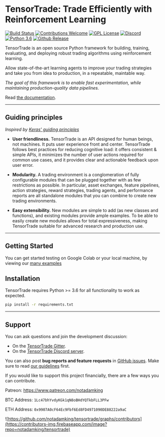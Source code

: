 ﻿# TensorTrade: Trade Efficiently with Reinforcement Learning

[![Build Status](https://travis-ci.org/notadamking/tensortrade.svg?branch=master)](https://travis-ci.org/notadamking/tensortrade)
[![Contributions Welcome](https://img.shields.io/badge/contributions-welcome-brightgreen.svg)](http://makeapullrequest.com)
[![GPL License](https://img.shields.io/github/license/notadamking/tensortrade.svg?color=brightgreen)](https://opensource.org/licenses/GPL-3.0/)
[![Discord](https://img.shields.io/discord/592446624882491402.svg?color=brightgreen)](https://discord.gg/ZZ7BGWh)
[![Python 3.6](https://img.shields.io/badge/python-3.6-blue.svg)](https://www.python.org/downloads/release/python-360/)
[![Github Release](https://img.shields.io/github/release/notadamking/tensortrade.svg)](https://github.com/notadamking/tensortrade)

TensorTrade is an open source Python framework for building, training, evaluating, and deploying robust trading algorithms using reinforcement learning. 

Allow state-of-the-art learning agents to improve your trading strategies and take you from idea to production, in a repeatable, maintable way.

*The goal of this framework is to enable fast experimentation, while maintaining production-quality data pipelines.*


Read [the documentation](https://tensortrade.readthedocs.io).


------------------


## Guiding principles
*Inspired by [Keras' guiding principles](https://github.com/keras-team/keras)*

- __User friendliness.__ TensorTrade is an API designed for human beings, not machines. It puts user experience front and center. TensorTrade follows best practices for reducing cognitive load: it offers consistent & simple APIs, it minimizes the number of user actions required for common use cases, and it provides clear and actionable feedback upon user error.

- __Modularity.__ A trading environment is a conglomeration of fully configurable modules that can be plugged together with as few restrictions as possible. In particular, asset exchanges, feature pipelines, action strategies, reward strategies, trading agents, and performance reports are all standalone modules that you can combine to create new trading environments.

- __Easy extensibility.__ New modules are simple to add (as new classes and functions), and existing modules provide ample examples. To be able to easily create new modules allows for total expressiveness, making TensorTrade suitable for advanced research and production use.


------------------

## Getting Started

You can get started testing on Google Colab or your local machine, by viewing our [many examples](https://github.com/notadamking/tensortrade/tree/master/examples)


## Installation

TensorTrade requires Python >= 3.6 for all functionality to work as expected.

```bash
pip install -r requirements.txt
``` 


------------------

## Support

You can ask questions and join the development discussion:

- On the [TensorTrade Gitter](https://gitter.im/tensortrade-framework/community).
- On the [TensorTrade Discord server](https://discord.gg/ZZ7BGWh).

You can also post **bug reports and feature requests** in [GitHub issues](https://github.com/notadamking/tensortrade/issues). Make sure to read [our guidelines](https://github.com/notadamking/tensortrade/blob/master/CONTRIBUTING.md) first.

If you would like to support this project financially, there are a few ways you can contribute.

Patreon: https://www.patreon.com/notadamking

BTC Address: `1Lc47bhYvdyKGk1qN8oBHdYQTkbFLL3PFw`

ETH Address: `0x9907A0cF64Ec9Fbf6Ed8FD4971090DE88222a9aC`

![https://github.com/notadamking/tensortrade/graphs/contributors](https://contributors-img.firebaseapp.com/image?repo=notadamking/tensortrade)



